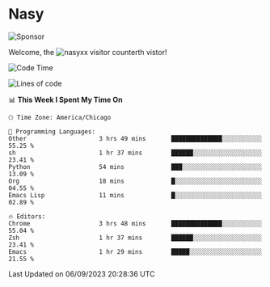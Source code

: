 # Nasy

<!--
<p align="center">
<img height="200" src="https://github-readme-stats.vercel.app/api?username=nasyxx&count_private=true&show_icons=true&theme=dracula&include_all_commits=true"/>
<img height="200" src="https://github-readme-stats.vercel.app/api/top-langs/?username=nasyxx&theme=dracula&hide=html,jupyter+notebook&count_private=true&show_icons=true"/>
</p>

  
----------------
-->

![Sponsor](https://img.shields.io/static/v1.svg?label=Sponsor&message=%E2%9D%A4&logo=GitHub&style=flat&color=pink)
 
Welcome, the ![nasyxx visitor counter](https://count.getloli.com/get/@nasyxx?theme=rule34)th vistor!
 
<!--START_SECTION:waka-->
![Code Time](http://img.shields.io/badge/Code%20Time-3%2C673%20hrs%2030%20mins-blue)

![Lines of code](https://img.shields.io/badge/From%20Hello%20World%20I%27ve%20Written-6.3%20million%20lines%20of%20code-blue)

📊 **This Week I Spent My Time On** 

```text
🕑︎ Time Zone: America/Chicago

💬 Programming Languages: 
Other                    3 hrs 49 mins       ██████████████░░░░░░░░░░░   55.25 % 
sh                       1 hr 37 mins        ██████░░░░░░░░░░░░░░░░░░░   23.41 % 
Python                   54 mins             ███░░░░░░░░░░░░░░░░░░░░░░   13.09 % 
Org                      18 mins             █░░░░░░░░░░░░░░░░░░░░░░░░   04.55 % 
Emacs Lisp               11 mins             █░░░░░░░░░░░░░░░░░░░░░░░░   02.89 % 

🔥 Editors: 
Chrome                   3 hrs 48 mins       ██████████████░░░░░░░░░░░   55.04 % 
Zsh                      1 hr 37 mins        ██████░░░░░░░░░░░░░░░░░░░   23.41 % 
Emacs                    1 hr 29 mins        █████░░░░░░░░░░░░░░░░░░░░   21.55 % 
```


 Last Updated on 06/09/2023 20:28:36 UTC
<!--END_SECTION:waka-->

<!-- ![visitors](https://visitor-badge.laobi.icu/badge?page_id=nasyxx.nasyxx) -->
